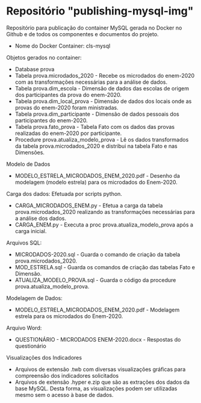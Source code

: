 # Repositório "publishing-mysql-img"
Repositório para publicação do container MySQL gerada no Docker no Github e de todos os componentes e documentos do projeto.
- Nome do Docker Container: cls-mysql

Objetos gerados no container:
- Database prova
- Tabela prova.microdados_2020 - Recebe os microdados do enem-2020 com as transformações necessárias para a análise de dados.
- Tabela prova.dim_escola - Dimensão de dados das escolas de origem dos participantes da prova do enem-2020.
- Tabela prova.dim_local_prova - Dimensão de dados dos locais onde as provas do enem-2020 foram ministradas.
- Tabela prova.dim_participante - Dimensão de dados pessoais dos participantes do enem-2020.
- Tabela prova.fato_prova - Tabela Fato com os dados das provas realizadas do enem-2020 por participante.
- Procedure prova.atualiza_modelo_prova - Lê os dados transformados da tabela prova.microdados_2020 e distribui na tabela Fato e nas Dimensões.

Modelo de Dados
- MODELO_ESTRELA_MICRODADOS_ENEM_2020.pdf - Desenho da modelagem (modelo estrela) para os microdados do Enem-2020.

Carga dos dados: Efetuada por scripts python.
- CARGA_MICRODADOS_ENEM.py - Efetua a carga da tabela prova.microdados_2020 realizando as transformações necessárias para a análise dos dados.
- CARGA_ENEM.py - Executa a proc prova.atualiza_modelo_prova após a carga inicial.

Arquivos SQL:
- MICRODADOS-2020.sql - Guarda o comando de criação da tabela prova.microdados_2020.
- MOD_ESTRELA.sql - Guarda os comandos de criação das tabelas Fato e Dimensão.
- ATUALIZA_MODELO_PROVA.sql - Guarda o código da procedure prova.atualiza_modelo_prova.

Modelagem de Dados:
- MODELO_ESTRELA_MICRODADOS_ENEM_2020.pdf - Modelagem estrela para os microdados do Enem-2020.

Arquivo Word:
- QUESTIONÁRIO - MICRODADOS ENEM-2020.docx - Respostas do questionário

Visualizações dos Indicadores
- Arquivos de extensão .twb com diversas visualizações gráficas para compreensão dos indicadores solicitados
- Arquivos de extensão .hyper e.zip que são as extrações dos dados da base MySQL. Desta forma, as visualizações podem ser utilizadas mesmo sem o acesso à base de dados.
